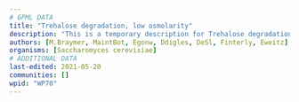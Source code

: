 ```yaml
---
# GPML DATA
title: "Trehalose degradation, low osmolarity"
description: "This is a temporary description for Trehalose degradation, low osmolarity"
authors: [M.Braymer, MaintBot, Egonw, Ddigles, DeSl, Finterly, Eweitz]
organisms: [Saccharomyces cerevisiae]
# ADDITIONAL DATA
last-edited: 2021-05-20
communities: []
wpid: "WP70"
---
```

